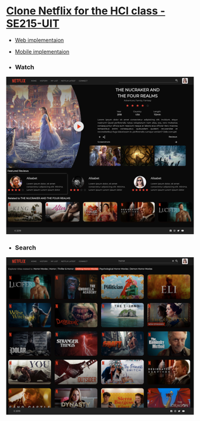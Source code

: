# [Clone Netflix for the HCI class - SE215-UIT]


- [Web implementaion](https://nostalgic-lichterman-4cf223.netlify.com/login)
- [Mobile implementaion](https://github.com/huynguyen1999kh/netflix-mobile-redesign)

- ### Watch

![](./capture-watch.jpg)

- ###  Search

![](./capture-search.jpg)

[Clone Netflix for the HCI class - SE215-UIT]: https://nostalgic-lichterman-4cf223.netlify.com/login
